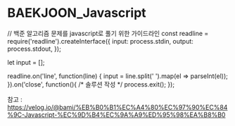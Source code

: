 # BAEKJOON_Javascript

// 백준 알고리즘 문제를 javascript로 풀기 위한 가이드라인
const readline = require('readline').createInterface({
    input: process.stdin,
    output: process.stdout,
});

let input = [];

readline.on('line', function(line) {
    input = line.split(' ').map(el => parseInt(el));
}).on('close', function(){
	/*
		솔루션 작성
	*/
    process.exit();
});

참고 : https://velog.io/@bami/%EB%B0%B1%EC%A4%80%EC%97%90%EC%84%9C-Javascript-%EC%9D%B4%EC%9A%A9%ED%95%98%EA%B8%B0 
